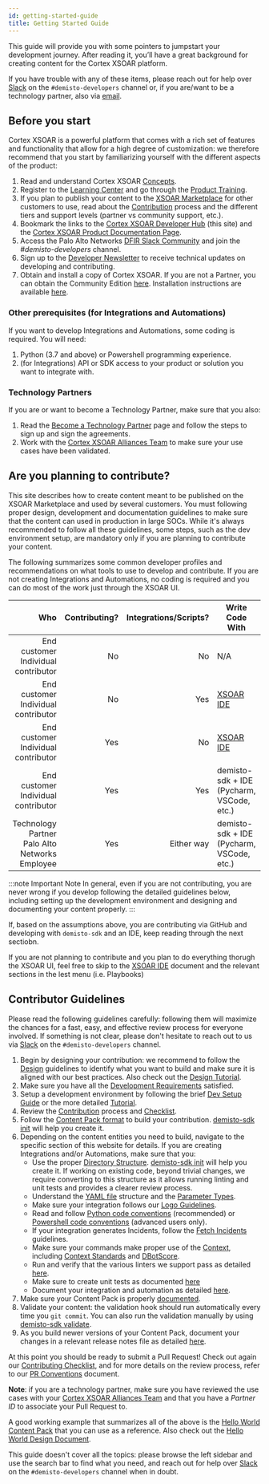 ```yaml
---
id: getting-started-guide
title: Getting Started Guide
---
```


This guide will provide you with some pointers to jumpstart your development journey. After reading it, you’ll have a great background for creating content for the Cortex XSOAR platform.

If you have trouble with any of these items, please reach out for help over [Slack](https://start.paloaltonetworks.com/join-our-slack-community) on the `#demisto-developers` channel or, if you are/want to be a technology partner, also via [email](mailto:soar.alliances@paloaltonetworks.com).
 
## Before you start

Cortex XSOAR is a powerful platform that comes with a rich set of features and functionality that allow for a high degree of customization: we therefore recommend that you start by familiarizing yourself with the different aspects of the product:

1. Read and understand Cortex XSOAR [Concepts](../concepts/concepts).
1. Register to the [Learning Center](http://education.paloaltonetworks.com/learningcenter) and go through the [Product Training](../partners/become-a-tech-partner#3-take-required-training).
1. If you plan to publish your content to the [XSOAR Marketplace](../partners/marketplace) for other customers to use, read about the [Contribution](../contributing/contributing) process and the different tiers and support levels (partner vs community support, etc.).
1. Bookmark the links to the [Cortex XSOAR Developer Hub](https://xsoar.pan.dev/docs/) (this site) and the [Cortex XSOAR Product Documentation Page](https://docs.paloaltonetworks.com/cortex/cortex-xsoar.html).
1. Access the Palo Alto Networks [DFIR Slack Community](https://start.paloaltonetworks.com/join-our-slack-community) and join the *#demisto-developers* channel.
1. Sign up to the [Developer Newsletter](https://start.paloaltonetworks.com/cortex-xsoar-developer-newsletter.html) to receive technical updates on developing and contributing.
1. Obtain and install a copy of Cortex XSOAR. If you are not a Partner, you can obtain the Community Edition [here](https://start.paloaltonetworks.com/sign-up-for-demisto-free-edition). Installation instructions are available [here](https://docs.paloaltonetworks.com/cortex/cortex-xsoar/6-0/cortex-xsoar-admin/installation.html).

### Other prerequisites (for Integrations and Automations)

If you want to develop Integrations and Automations, some coding is required. You will need:
1. Python (3.7 and above) or Powershell programming experience.
1. (for Integrations) API or SDK access to your product or solution you want to integrate with.

### Technology Partners

If you are or want to become a Technology Partner, make sure that you also:

1. Read the [Become a Technology Partner](../partners/become-a-tech-partner) page and follow the steps to sign up and sign the agreements.
1. Work with the [Cortex XSOAR Alliances Team](mailto:soar.alliances@paloaltonetworks.com) to make sure your use cases have been validated.

## Are you planning to contribute?

This site describes how to create content meant to be published on the XSOAR Marketplace and used by several customers. You must following proper design, development and documentation guidelines to make sure that the content can used in production in large SOCs. While it's always recommended to follow all these guidelines,  some steps, such as the dev environment setup, are mandatory only if you are planning to contribute your content.

The following summarizes some common developer profiles and recommendations on what tools to use to develop and contribute. If you are not creating Integrations and Automations, no coding is required and you can do most of the work just through the XSOAR UI.

|Who|Contributing?|Integrations/Scripts?|Write Code With|Contribute With|
|--:|------------:|--------------------:|-----------------|---------------|
|End customer<br/>Individual contributor|No|No|N/A|N/A|
|End customer<br/>Individual contributor|No|Yes|[XSOAR IDE](../concepts/xsoar-ide)|N/A|
|End customer<br/>Individual contributor|Yes|No|[XSOAR IDE](../concepts/xsoar-ide)|[Cortex XSOAR UI](../contributing/marketplace)|
|End customer<br/>Individual contributor|Yes|Yes|demisto-sdk + IDE (Pycharm, VSCode, etc.)|GitHub|
|Technology Partner<br/>Palo Alto Networks Employee|Yes|Either way|demisto-sdk + IDE (Pycharm, VSCode, etc.)|GitHub|

:::note Important Note
In general, even if you are not contributing, you are never wrong if you develop following the detailed guidelines below, including setting up the development environment and designing and documenting your content properly.
:::

If, based on the assumptions above,  you are contributing via GitHub and developing with `demisto-sdk` and an IDE, keep reading through the next sectiobn.

If you are not planning to contribute and you plan to do everything thorugh the XSOAR UI, feel free to skip to the [XSOAR IDE](xsoar-ide) document and the relevant sections in the lest menu (i.e. Playbooks)

## Contributor Guidelines

Please read the following guidelines carefully: following them will maximize the chances for a fast, easy, and effective review process for everyone involved. If something is not clear, please don't hesitate to reach out to us via [Slack](http://go.demisto.com/join-our-slack-community) on the `#demisto-developers` channel.

1. Begin by designing your contribution: we recommend to follow the [Design](../concepts/design) guidelines to identify what you want to build and make sure it is aligned with our best practices. Also check out the [Design Tutorial](../tutorials/tut-design).
1. Make sure you have all the [Development Requirements](dev-requirements) satisfied.
1. Setup a development environment by following the brief [Dev Setup Guide](dev-setup) or the more detailed [Tutorial](../tutorials/tut-setup-dev).
1. Review the [Contribution](../contributing/contributing) process and [Checklist](../contributing/checklist).
1. Follow the [Content Pack format](packs-format) to build your contribution. [demisto-sdk init](https://github.com/demisto/demisto-sdk/blob/master/demisto_sdk/commands/init/README.md) will help you create it.
1. Depending on the content entities you need to build, navigate to the specific section of this website for details. If you are creating Integrations and/or Automations, make sure that you:
    * Use the proper  [Directory Structure](../integrations/package-dir). [demisto-sdk init](https://github.com/demisto/demisto-sdk/blob/master/demisto_sdk/commands/init/README.md) will help you create it. If working on existing code, beyond trivial changes, we require converting to this structure as it allows running linting and unit tests and provides a clearer review process.
    * Understand the [YAML file](../integrations/yaml-file) structure and the [Parameter Types](../integrations/parameter-types).
    * Make sure your integration follows our [Logo Guidelines](../integrations/integration-logo).
    * Read and follow [Python code conventions](../integrations/code-conventions) (recommended) or [Powershell code conventions](../integrations/powershell-code) (advanced users only).
    * If your integration generates Incidents, follow the [Fetch Incidents](../fetching-incidents) guidelines.
    * Make sure your commands make proper use of the [Context](../integrations/context-and-outputs), including [Context Standards](../integrations/context-standards-about) and [DBotScore](../integrations/dbot).
    * Run and verify that the various linters we support pass as detailed [here](../integrations/linting).
    * Make sure to create unit tests as documented [here](../integrations/unit-testing)
    * Document your integration and automation as detailed [here](integration-docs).
1. Make sure your Content Pack is properly [documented](../integrations/pack-docs).
1. Validate your content: the validation hook should run automatically every time you `git commit`. You can also run the validation manually by using [demisto-sdk validate](https://github.com/demisto/demisto-sdk/blob/master/demisto_sdk/commands/validate/README.md). 
1. As you build newer versions of your Content Pack, document your changes in a relevant release notes file as detailed [here](../integrations/release-notes).

At this point you should be ready to submit a Pull Request! Check out again our [Contributing Checklist](../contributing/checklist), and for more details on the review process, refer to our [PR Conventions](../contributing/conventions) document.

**Note**: if you are a technology partner, make sure you have reviewed the use cases with your [Cortex XSOAR Alliances Team](mailto:soar.alliances@paloaltonetworks.com) and that you have a *Partner ID* to associate your Pull Request to.

A good working example that summarizes all of the above is the [Hello World Content Pack](https://github.com/demisto/content/tree/master/Packs/HelloWorld) that you can use as a reference. Also check out the [Hello World Design Document](https://docs.google.com/document/d/1wETtBEKg37PHNU8tYeB56M1LE314ux086z3HFeF_cX0).

This guide doesn't cover all the topics: please browse the left sidebar and use the search bar to find what you need, and reach out for help over [Slack](https://start.paloaltonetworks.com/join-our-slack-community) on the `#demisto-developers` channel when in doubt.
